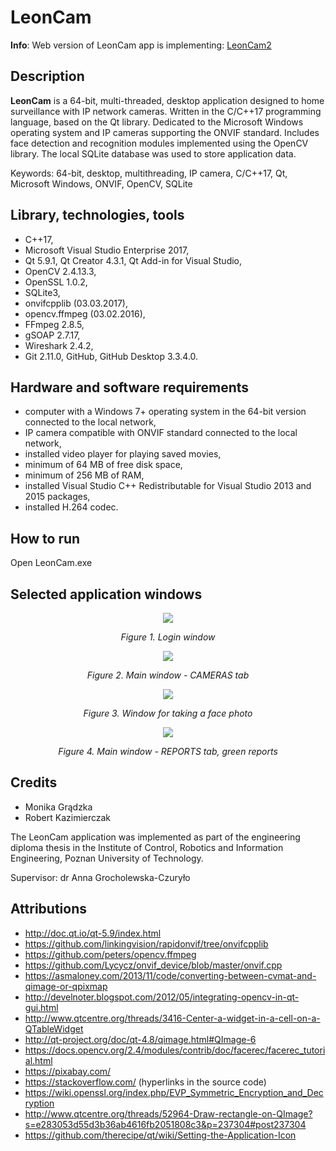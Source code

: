 LeonCam
=======

**Info**: Web version of LeonCam app is implementing: [LeonCam2](https://github.com/gradzka/LeonCam2)

Description
-----------
**LeonCam** is a 64-bit, multi-threaded, desktop application designed to home surveillance with IP network cameras. Written in the C/C++17 programming language, based on the Qt library. Dedicated to the Microsoft Windows operating system and IP cameras supporting the ONVIF standard. Includes face detection and recognition modules implemented using the OpenCV library. The local SQLite database was used to store application data.

Keywords: 64-bit, desktop, multithreading, IP camera, C/C++17, Qt, Microsoft Windows, ONVIF, OpenCV, SQLite

Library, technologies, tools
----------------------------
- C++17,
- Microsoft Visual Studio Enterprise 2017,
- Qt 5.9.1, Qt Creator 4.3.1, Qt Add-in for Visual Studio,
- OpenCV 2.4.13.3,
- OpenSSL 1.0.2,
- SQLite3,
- onvifcpplib (03.03.2017),
- opencv.ffmpeg (03.02.2016),
- FFmpeg 2.8.5,
- gSOAP 2.7.17,
- Wireshark 2.4.2,
- Git 2.11.0, GitHub, GitHub Desktop 3.3.4.0.

Hardware and software requirements
----------------------------------
- computer with a Windows 7+ operating system in the 64-bit version connected to the local network,
- IP camera compatible with ONVIF standard connected to the local network,
- installed video player for playing saved movies,
- minimum of 64 MB of free disk space,
- minimum of 256 MB of RAM,
- installed Visual Studio C++ Redistributable for Visual Studio 2013 and 2015 packages,
- installed H.264 codec.

How to run
----------
Open LeonCam.exe

Selected application windows
----------------------------
<p align="center"><img src="https://github.com/kazimierczak-robert/LeonCam/blob/master/Screenshots/Logowanie.png"></p>
<p align="center"><em>Figure 1. Login window</em></p>

<p align="center"><img src="https://github.com/kazimierczak-robert/LeonCam/blob/master/Screenshots/Zakladka_CAMERAS.png"></p>
<p align="center"><em>Figure 2. Main window - CAMERAS tab</em></p>  

<p align="center"><img src="https://github.com/kazimierczak-robert/LeonCam/blob/master/Screenshots/Wykonywanie_zdjecia.png"></p>
<p align="center"><em>Figure 3. Window for taking a face photo</em></p>

<p align="center"><img src="https://github.com/kazimierczak-robert/LeonCam/blob/master/Screenshots/Zakladka_REPORTS_Green.png">
</p>
<p align="center"><em>Figure 4. Main window - REPORTS tab, green reports</em></p>

Credits
-------
* Monika Grądzka
* Robert Kazimierczak

The LeonCam application was implemented as part of the engineering diploma thesis in the Institute of Control, Robotics and Information Engineering, Poznan University of Technology.

Supervisor: dr Anna Grocholewska-Czuryło

Attributions
------------
- http://doc.qt.io/qt-5.9/index.html
- https://github.com/linkingvision/rapidonvif/tree/onvifcpplib
- https://github.com/peters/opencv.ffmpeg
- https://github.com/Lycycz/onvif_device/blob/master/onvif.cpp
- https://asmaloney.com/2013/11/code/converting-between-cvmat-and-qimage-or-qpixmap
- http://develnoter.blogspot.com/2012/05/integrating-opencv-in-qt-gui.html
- http://www.qtcentre.org/threads/3416-Center-a-widget-in-a-cell-on-a-QTableWidget
- http://qt-project.org/doc/qt-4.8/qimage.html#QImage-6
- https://docs.opencv.org/2.4/modules/contrib/doc/facerec/facerec_tutorial.html
- https://pixabay.com/
- https://stackoverflow.com/ (hyperlinks in the source code)
- https://wiki.openssl.org/index.php/EVP_Symmetric_Encryption_and_Decryption
- http://www.qtcentre.org/threads/52964-Draw-rectangle-on-QImage?s=e283053d55d3b36ab4616fb2051808c3&p=237304#post237304
- https://github.com/therecipe/qt/wiki/Setting-the-Application-Icon
